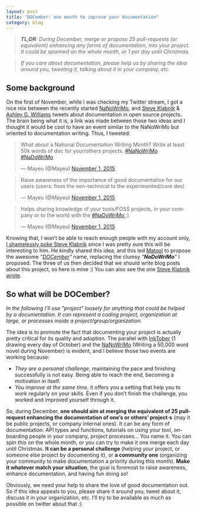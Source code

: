```yaml
---
layout: post
title: "DOCember: one month to improve your documentation"
category: blog
---
```


> ***TL;DR**: During December, merge or propose 25 pull-requests (or equivalent)
> enhancing any forms of documentation, into your project. It could be spanned
> on the whole month, or 1 per day until Christmas.*

> *If you care about documentation, please help us by sharing the idea around
> you, tweeting it, talking about it in your company, etc.*

## Some background

On the first of November, while I was checking my Twitter stream, I got a nice
mix between the recently started [NaNoWriMo], and [Steve Klabnik][steveKlabnik]
& [ Ashley G. Williams][ashleyGWilliams] tweets about documentation in open
source projects. The brain being what it is, a link was made between those two
ideas and I thought it would be cool to have an event similar to the NaNoWriMo
but oriented to documentation writing. Thus, I tweeted:

<blockquote class="twitter-tweet" lang="en"> <p lang="en" dir="ltr"> What about a National Documentation Writing Month? Write at least 50k words of doc for your/others projects. <a href="https://twitter.com/hashtag/NaNoWriMo?src=hash">#NaNoWriMo </a> <a href="https://twitter.com/hashtag/NaDoWriMo?src=hash">#NaDoWriMo </a> </p>&mdash; Mayeu (@Mayeu) <a href="https://twitter.com/Mayeu/status/660926951163617280"> November 1, 2015 </a> </blockquote>

<blockquote class="twitter-tweet" data-conversation="none" lang="en"> <p lang="en" dir="ltr"> Raise awareness of the importance of good documentation for our users (users: from the non-technical to the experimented/core dev) </p>&mdash; Mayeu (@Mayeu) <a href="https://twitter.com/Mayeu/status/660930646513164288"> November 1, 2015 </a> </blockquote>

<blockquote class="twitter-tweet" data-conversation="none" lang="en"> <p lang="en" dir="ltr"> Helps sharing knowledge of your tools/FOSS projects, in your company or to the world with the <a href="https://twitter.com/hashtag/NaDoWriMo?src=hash">#NaDoWriMo </a> :)</p>&mdash; Mayeu (@Mayeu) <a href="https://twitter.com/Mayeu/status/660927413589790721"> November 1, 2015 </a> </blockquote>

<script async src="//platform.twitter.com/widgets.js" charset="utf-8"> </script>

Knowing that, I won’t be able to reach enough people with my account only,
[I shamelessly poke Steve Klabnik][shamlessTweet] since I was pretty sure this
will be interesting to him. He kindly shared this idea, and this led [Matool] to
propose the awesome *"[DOCember][docemberName]"* name, replacing the clumsy
*"**NaDoWriMo**"* I proposed. The three of us then decided that we should write
blog posts about this project, so here is mine :) You can also see the one [Steve Klabnik wrote][steveDocember].

## So what will be DOCember?

*In the following I’ll use "project" loosely for anything that could be helped
by a documentation. It can represent a coding project, organization at large, or
processes inside a project/group/organization.*

The idea is to promote the fact that documenting your project is actually pretty
critical for its quality and adoption. The parallel with [InkTober] (1 drawing
every day of October) and the [NaNoWriMo] (Writing a 50,000 word novel during
November) is evident, and I believe those two events are working because:

* *They are a personal challenge*, maintaining the pace and finishing
successfully is not easy. Being able to reach the end, becoming a motivation in
itself.
* *You improve at the same time*, it offers you a setting that help you to work
regularly on your skills. Even if you don’t finish the challenge, you worked and
improved yourself through it.

So, during December, **one should aim at merging the equivalent of 25
pull-request enhancing the documentation of one’s or others’ project·s** (may it
be public projects, or company internal ones). It can be any form of
documentation: API types and functions, tutorials on using your tool,
on-boarding people in your company, project processes… You name it. You can spin
this on the whole month, or you can try to make it one merge each day until
Christmas. **It can be a personal challenge** (helping your project, or someone
else project by documenting it), or **a community one** (organizing your
community to make documentation a priority during this month). **Make it
whatever match your situation**, the goal is foremost to raise awareness,
enhance documentation, and having fun doing so!

Obviously, we need your help to share the love of good documentation out. So if
this idea appeals to you, please share it around you, tweet about it, discuss it
in your organization, etc. I’ll try to be available as much as possible on
twitter about that :)

[steveKlabnik]: https://twitter.com/steveklabnik "Steve Klabnik Twitter account"
[NaNoWriMo]: https://nanowrimo.org "NaNoWriMo website"
[ashleyGWilliams]: https://twitter.com/ag_dubs "Ashley G. Williams Twitter account"
[shamlessTweet]: https://twitter.com/Mayeu/status/660929919090884608 "The tweet"
[Matool]: https://twitter.com/Matool13 "Matool Twitter account"
[docemberName]: https://twitter.com/Matool13/status/661535046327623681
[InkTober]: http://inktober.com/ "InkTober website"
[steveDocember]: http://words.steveklabnik.com/docember
